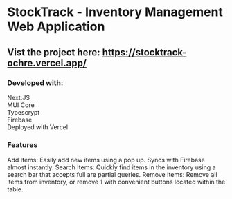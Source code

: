 # StockTrack - Inventory Management Web Application

## Vist the project here: https://stocktrack-ochre.vercel.app/

### Developed with:
Next.JS<br>
MUI Core<br>
Typescrypt <br>
Firebase <br>
Deployed with Vercel<br>

### Features
Add Items: Easily add new items using a pop up. Syncs with Firebase almost instantly. 
Search Items: Quickly find items in the inventory using a search bar that accepts full are partial queries. 
Remove Items: Remove all items from inventory, or remove 1 with convenient buttons located within the table.
